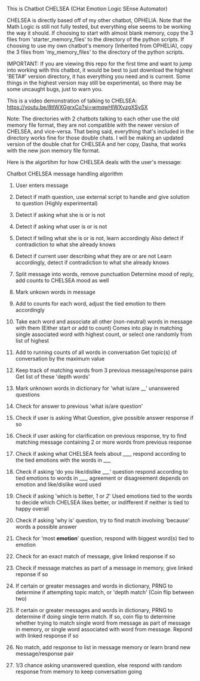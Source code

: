 This is Chatbot CHELSEA (CHat Emotion Logic SEnse Automator)


CHELSEA is directly based off of my other chatbot, OPHELIA.
Note that the Math Logic is still not fully tested, but everything else seems to be working the way it should.
If choosing to start with almost blank memory, copy the 3 files from 'starter_memory_files' to the directory of the python scripts.
If choosing to use my own chatbot's memory (Inherited from OPHELIA), copy the 3 files from 'my_memory_files' to the directory of the python scripts.

IMPORTANT: If you are viewing this repo for the first time and want to jump into working with this chatbot, it would be best to just download the highest 'BETA#' version directory, it has everything you need and is current. Some things in the highest version may still be experimental, so there may be some uncaught bugs, just to warn you.


This is a video demonstration of talking to CHELSEA: https://youtu.be/8tlWXGgrxCo?si=wmqwHlWXvzgXSySX


Note: The directories with 2 chatbots talking to each other use the old memory file format, they are not compatible with the newer version of CHELSEA,
 and vice-versa. That being said, everything that's included in the directory works fine for those double chats. I will be making an updated version
 of the double chat for CHELSEA and her copy, Dasha, that works with the new json memory file format.



Here is the algortihm for how CHELSEA deals with the user's message:


  

 Chatbot CHELSEA message handling algorithm 

 1. User enters message

 2. Detect if math question, use external script to handle
 and give solution to question (Highly experimental)

 3. Detect if asking what she is or is not

 4. Detect if asking what user is or is not

 5. Detect if telling what she is or is not, learn accordingly
 Also detect if contradiction to what she already knows

 6. Detect if current user describing what they are or are not
 Learn accordingly, detect if contradiction to what she already knows

 7. Split message into words, remove punctuation
 Determine mood of reply, add counts to CHELSEA mood as well

 8. Mark unkown words in message

 9. Add to counts for each word, adjust the tied emotion to them accordingly

 10. Take each word and associate all other (non-neutral) words in message 
 with them (Either start or add to count)
 Comes into play in matching single associated word with highest count, or select
 one randomly from list of highest

 11. Add to running counts of all words in conversation
 Get topic(s) of conversation by the maximum value

 12. Keep track of matching words from 3 previous message/response pairs
 Get list of these 'depth words'

 13. Mark unknown words in dictionary for 'what is/are __' unanswered questions

 14. Check for answer to previous 'what is/are question'

 15. Check if user is asking What Question, give possible answer response if so

 16. Check if user asking for clarification on previous response,
 try to find matching message containing 2 or more words from
 previous response

 17. Check if asking what CHELSEA feels about ___,
 respond according to the tied emotions with the words in ___

 18. Check if asking 'do you like/dislike ___' question
 respond according to tied emotions to words in ___,
 agreement or disagreement depends on emotion and like/dislike
 word used

 19. Check if asking 'which is better, _1_ or _2_'
 Used emotions tied to the words to decide which CHELSEA likes better,
 or indifferent if neither is tied to happy overall

 20. Check if asking 'why is' question, try to find match involving
 'because' words a possible answer
 
 21. Check for 'most __emotion__' question, respond with biggest word(s) tied to emotion

 22. Check for an exact match of message, give linked response if so

 23. Check if message matches as part of a message in memory,
 give linked reponse if so

 24. If certain  or greater messages and words in dictionary, PRNG to
 determine if attempting topic match, or 'depth match' (Coin flip between two) 

 25. If certain  or greater messages and words in dictionary, PRNG to
 determine if doing single term match. If so, coin flip to determine whether
 trying to match single word from message as part of message in memory,
 or single word associated with word from message. Repond with linked 
 response if so

 26. No match, add response to list in message memory or learn brand new message/response pair

 27. 1/3 chance asking unanswered question, else respond with random response from memory to keep conversation going
  
